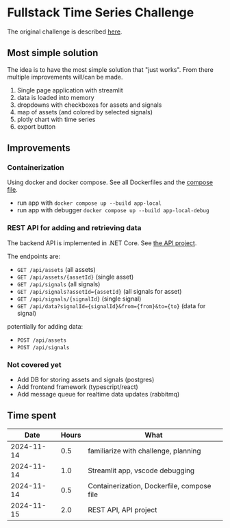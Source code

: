 # Fullstack Time Series Challenge

The original challenge is described [here](./challenge/README.md).

## Most simple solution

The idea is to have the most simple solution that "just works".
From there multiple improvements will/can be made.

1. Single page application with streamlit
2. data is loaded into memory
3. dropdowns with checkboxes for assets and signals
4. map of assets (and colored by selected signals)
5. plotly chart with time series
6. export button

## Improvements

### Containerization
Using docker and docker compose. See all Dockerfiles and the [compose file](./compose.yaml).

- run app with `docker compose up --build app-local`
- run app with debugger `docker compose up --build app-local-debug`

### REST API for adding and retrieving data
The backend API is implemented in .NET Core. See [the API project](./src/api).

The endpoints are:
- `GET /api/assets` (all assets)
- `GET /api/assets/{assetId}` (single asset)
- `GET /api/signals` (all signals)
- `GET /api/signals?assetId={assetId}` (all signals for asset)
- `GET /api/signals/{signalId}` (single signal)
- `GET /api/data?signalId={signalId}&from={from}&to={to}` (data for signal)

potentially for adding data:
- `POST /api/assets`
- `POST /api/signals`

### Not covered yet
- Add DB for storing assets and signals (postgres)
- Add frontend framework (typescript/react)
- Add message queue for realtime data updates (rabbitmq)

## Time spent

| Date       | Hours | What |
|------------|-------|------|
| 2024-11-14 | 0.5 | familiarize with challenge, planning |
| 2024-11-14 | 1.0 | Streamlit app, vscode debugging |
| 2024-11-14 | 0.5 | Containerization, Dockerfile, compose file |
| 2024-11-15 | 2.0 | REST API, API project |
